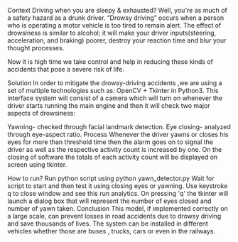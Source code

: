 Context
Driving when you are sleepy & exhausted? Well, you're as much of a safety hazard as a drunk driver. “Drowsy driving” occurs when a person who is operating a motor vehicle is too tired to remain alert. The effect of drowsiness is similar to alcohol; it will make your driver inputs(steering, acceleration, and braking) poorer, destroy your reaction time and blur your thought processes.

Now it is high time we take control and help in reducing these kinds of accidents that pose a severe risk of life.

Solution
In order to mitigate the drowsy-driving accidents ,we are using a set of multiple technologies such as: OpenCV + Tkinter in Python3. This interface system will consist of a camera which will turn on whenever the driver starts running the main engine and then it will check two major aspects of drowsiness:

Yawning- checked through facial landmark detection.
Eye closing- analyzed through eye-aspect ratio.
Process
Whenever the driver yawns or closes his eyes for more than threshold time then the alarm goes on to signal the driver as well as the respective activity count is increased by one. On the closing of software the totals of each activity count will be displayed on screen using tkinter.

How to run?
Run python script using python yawn_detector.py
Wait for script to start and then test it using closing eyes or yawning. Use keystroke q to close window and see this run analytics.
On pressing 'q' the tkinter will launch a dialog box that will represent the number of eyes closed and number of yawn taken.
Conclusion
This model, if implemented correctly on a large scale, can prevent losses in road accidents due to drowsy driving and save thousands of lives. The system can be installed in different vehicles whether those are buses , trucks, cars or even in the railways.
